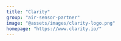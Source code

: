 ```yaml
---
title: "Clarity"
group: "air-sensor-partner"
image: "@assets/images/clarity-logo.png"
homepage: "https://www.clarity.io/"
---
```

